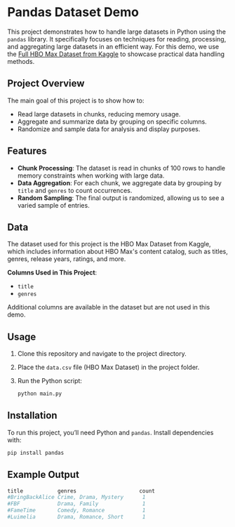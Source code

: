 # Pandas Dataset Demo

This project demonstrates how to handle large datasets in Python using the `pandas` library. It specifically focuses on techniques for reading, processing, and aggregating large datasets in an efficient way. For this demo, we use the [Full HBO Max Dataset from Kaggle](https://www.kaggle.com/datasets) to showcase practical data handling methods.

## Project Overview

The main goal of this project is to show how to:
- Read large datasets in chunks, reducing memory usage.
- Aggregate and summarize data by grouping on specific columns.
- Randomize and sample data for analysis and display purposes.

## Features

- **Chunk Processing**: The dataset is read in chunks of 100 rows to handle memory constraints when working with large data.
- **Data Aggregation**: For each chunk, we aggregate data by grouping by `title` and `genres` to count occurrences.
- **Random Sampling**: The final output is randomized, allowing us to see a varied sample of entries.

## Data

The dataset used for this project is the HBO Max Dataset from Kaggle, which includes information about HBO Max's content catalog, such as titles, genres, release years, ratings, and more.

**Columns Used in This Project**:
- `title`
- `genres`

Additional columns are available in the dataset but are not used in this demo.

## Usage

1. Clone this repository and navigate to the project directory.
2. Place the `data.csv` file (HBO Max Dataset) in the project folder.
3. Run the Python script:

   ```bash
   python main.py
## Installation

To run this project, you’ll need Python and `pandas`. Install dependencies with:

```bash
pip install pandas
```

## Example Output
```bash
title           genres                    count
#BringBackAlice Crime, Drama, Mystery      1
#FBF            Drama, Family              1
#FameTime       Comedy, Romance            1
#Luimelia       Drama, Romance, Short      1